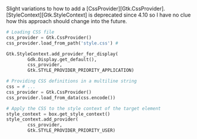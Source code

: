 Slight variations to how to add a [CssProvider][Gtk.CssProvider].
[StyleContext][Gtk.StyleContext] is deprecated since 4.10 so I have no clue how this approach should change into the future.

<div class="grid cards" markdown>

```py title="From Taiko's tutorial"
# Loading CSS file
css_provider = Gtk.CssProvider()
css_provider.load_from_path('style.css') # 

Gtk.StyleContext.add_provider_for_display(
        Gdk.Display.get_default(), 
        css_provider, 
        Gtk.STYLE_PROVIDER_PRIORITY_APPLICATION)
```

```py title="Produced by Gemini"
# Providing CSS definitions in a multiline string
css = # ...
css_provider = Gtk.CssProvider()
css_provider.load_from_data(css.encode())

# Apply the CSS to the style context of the target element
style_context = box.get_style_context()
style_context.add_provider(
        css_provider,
        Gtk.STYLE_PROVIDER_PRIORITY_USER)
```

</div>
